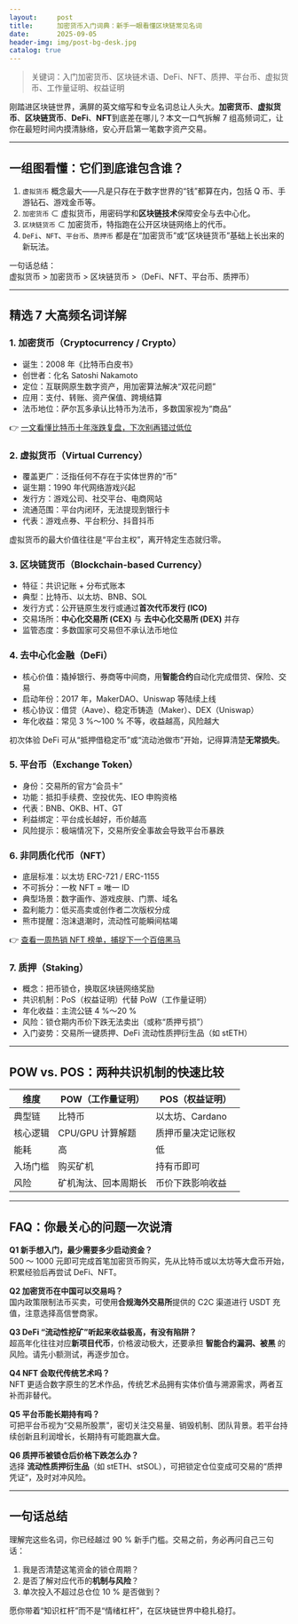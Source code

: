 ```yaml
---
layout:     post
title:      加密货币入门词典：新手一眼看懂区块链常见名词
date:       2025-09-05
header-img: img/post-bg-desk.jpg
catalog: true
---
```


> 关键词：入门加密货币、区块链术语、DeFi、NFT、质押、平台币、虚拟货币、工作量证明、权益证明

刚踏进区块链世界，满屏的英文缩写和专业名词总让人头大。**加密货币**、**虚拟货币**、**区块链货币**、**DeFi**、**NFT**到底差在哪儿？本文一口气拆解 7 组高频词汇，让你在最短时间内摸清脉络，安心开启第一笔数字资产交易。

---

## 一组图看懂：它们到底谁包含谁？

1. `虚拟货币` 概念最大——凡是只存在于数字世界的“钱”都算在内，包括 Q 币、手游钻石、游戏金币等。  
2. `加密货币` ⊂ 虚拟货币，用密码学和**区块链技术**保障安全与去中心化。  
3. `区块链货币` ⊂ 加密货币，特指跑在公开区块链网络上的代币。  
4. `DeFi`、`NFT`、`平台币`、`质押币` 都是在“加密货币”或“区块链货币”基础上长出来的新玩法。

一句话总结：  
虚拟货币 > 加密货币 > 区块链货币 >（DeFi、NFT、平台币、质押币）

---

## 精选 7 大高频名词详解

### 1. 加密货币（Cryptocurrency / Crypto）

- 诞生：2008 年《比特币白皮书》  
- 创世者：化名 Satoshi Nakamoto  
- 定位：互联网原生数字资产，用加密算法解决“双花问题”  
- 应用：支付、转账、资产保值、跨境结算  
- 法币地位：萨尔瓦多承认比特币为法币，多数国家视为“商品”  

👉 [一文看懂比特币十年涨跌复盘，下次别再错过低位](https://okxdog.com/)

### 2. 虚拟货币（Virtual Currency）

- 覆盖更广：泛指任何不存在于实体世界的“币”  
- 诞生期：1990 年代网络游戏兴起  
- 发行方：游戏公司、社交平台、电商网站  
- 流通范围：平台内闭环，无法提现到银行卡  
- 代表：游戏点券、平台积分、抖音抖币  

虚拟货币的最大价值往往是“平台主权”，离开特定生态就归零。

### 3. 区块链货币（Blockchain-based Currency）

- 特征：共识记账 + 分布式账本  
- 典型：比特币、以太坊、BNB、SOL  
- 发行方式：公开链原生发行或通过**首次代币发行 (ICO)**  
- 交易场所：**中心化交易所 (CEX)** 与 **去中心化交易所 (DEX)** 并存  
- 监管态度：多数国家可交易但不承认法币地位  

### 4. 去中心化金融（DeFi）

- 核心价值：撬掉银行、券商等中间商，用**智能合约**自动化完成借贷、保险、交易  
- 启动年份：2017 年，MakerDAO、Uniswap 等陆续上线  
- 核心协议：借贷（Aave）、稳定币铸造（Maker）、DEX（Uniswap）  
- 年化收益：常见 3 %～100 % 不等，收益越高，风险越大  

初次体验 DeFi 可从“抵押借稳定币”或“流动池做市”开始，记得算清楚**无常损失**。

### 5. 平台币（Exchange Token）

- 身份：交易所的官方“会员卡”  
- 功能：抵扣手续费、空投优先、IEO 申购资格  
- 代表：BNB、OKB、HT、GT  
- 利益绑定：平台成长越好，币价越高  
- 风险提示：极端情况下，交易所安全事故会导致平台币暴跌  

### 6. 非同质化代币（NFT）

- 底层标准：以太坊 ERC-721 / ERC-1155  
- 不可拆分：一枚 NFT = 唯一 ID  
- 典型场景：数字画作、游戏皮肤、门票、域名  
- 盈利能力：低买高卖或创作者二次版权分成  
- 熊市提醒：泡沫退潮时，流动性可能瞬间枯竭  

👉 [查看一周热销 NFT 榜单，捕捉下一个百倍黑马](https://okxdog.com/)

### 7. 质押（Staking）

- 概念：把币锁仓，换取区块链网络奖励  
- 共识机制：PoS（权益证明）代替 PoW（工作量证明）  
- 年化收益：主流公链 4 %～20 %  
- 风险：锁仓期内币价下跌无法卖出（或称“质押亏损”）  
- 入门姿势：交易所一键质押、DeFi 流动性质押衍生品（如 stETH）

---

## POW vs. POS：两种共识机制的快速比较

| 维度        | POW（工作量证明）       | POS（权益证明）               |
|-------------|-------------------------|-------------------------------|
| 典型链      | 比特币                  | 以太坊、Cardano               |
| 核心逻辑    | CPU/GPU 计算解题        | 质押币量决定记账权            |
| 能耗        | 高                      | 低                            |
| 入场门槛    | 购买矿机                | 持有币即可                    |
| 风险        | 矿机淘汰、回本周期长    | 币价下跌影响收益              |

---

## FAQ：你最关心的问题一次说清

**Q1 新手想入门，最少需要多少启动资金？**  
500 ～ 1000 元即可完成首笔加密货币购买，先从比特币或以太坊等大盘币开始，积累经验后再尝试 DeFi、NFT。

**Q2 加密货币在中国可以交易吗？**  
国内政策限制法币买卖，可使用**合规海外交易所**提供的 C2C 渠道进行 USDT 充值，注意选择高信誉商家。

**Q3 DeFi “流动性挖矿”听起来收益极高，有没有陷阱？**  
超高年化往往对应**新项目代币**，价格波动极大，还要承担 **智能合约漏洞、被黑** 的风险。请先小额测试，再逐步加仓。

**Q4 NFT 会取代传统艺术吗？**  
NFT 更适合数字原生的艺术作品，传统艺术品拥有实体价值与溯源需求，两者互补而非替代。

**Q5 平台币能长期持有吗？**  
可把平台币视为“交易所股票”，密切关注交易量、销毁机制、团队背景。若平台持续创新且利润增长，长期持有可能跑赢大盘。

**Q6 质押币被锁仓后价格下跌怎么办？**  
选择 **流动性质押衍生品**（如 stETH、stSOL），可把锁定仓位变成可交易的“质押凭证”，及时对冲风险。

---

## 一句话总结

理解完这些名词，你已经越过 90 % 新手门槛。交易之前，务必再问自己三句话：  
1. 我是否清楚这笔资金的锁仓周期？  
2. 是否了解对应代币的**机制与风险**？  
3. 单次投入不超过总仓位 10 % 是否做到？

愿你带着“知识杠杆”而不是“情绪杠杆”，在区块链世界中稳扎稳打。